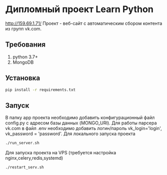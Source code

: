 # Дипломный проект Learn Python 
http://159.69.1.71/
Проект - веб-сайт с автоматическим сбором контента из групп vk.com.

## Требования

1. python 3.7+
2. MongoDB


## Установка

```bash
pip install -r requirements.txt
```

## Запуск
В папку app проекта необходимо добавить конфигурационный файл сonfig.py с адресом базы данных (MONGO_URI).
Для работы парсера vk.com в файл .env необходимо добавить логин/пароль vk_login='login', vk_password = 'password'.
Для локального запуска проекта
```bash
./run_server.sh
```

Для запуска проекта на VPS (требуется настройка nginx,celery,redis,systemd)

```bash
./restart_serv.sh
```
